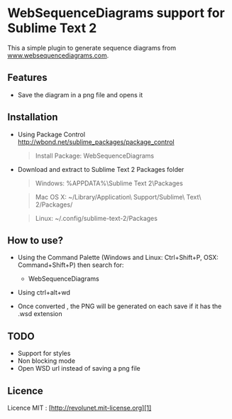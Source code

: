 WebSequenceDiagrams support for Sublime Text 2
==============================================

This a simple plugin to generate sequence diagrams from www.websequencediagrams.com.

Features
---------

- Save the diagram in a png file and opens it


Installation
-------------

- Using Package Control http://wbond.net/sublime_packages/package_control

    > Install Package: WebSequenceDiagrams

- Download and extract to Sublime Text 2 Packages folder

    > Windows:  %APPDATA%\Sublime Text 2\Packages
    
    > Mac OS X: ~/Library/Application\ Support/Sublime\ Text\ 2/Packages/
    
    > Linux:    ~/.config/sublime-text-2/Packages

How to use?
-------------

- Using the Command Palette (Windows and Linux: Ctrl+Shift+P, OSX: Command+Shift+P) then search for:

    - WebSequenceDiagrams

- Using ctrl+alt+wd
- Once converted , the PNG will be generated on each save if it has the .wsd extension

TODO
----

- Support for styles
- Non blocking mode
- Open WSD url instead of saving a png file

Licence
-------

Licence MIT : [http://revolunet.mit-license.org][1]

[1]: http://revolunet.mit-license.org